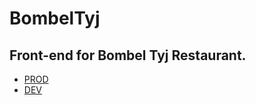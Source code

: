 # BombelTyj
## Front-end for Bombel Tyj Restaurant.
- [PROD](https://www.bombeltyj.pl/)
- [DEV](http://devbombeltyj.herokuapp.com/)